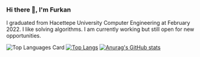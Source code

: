 ### Hi there 👋, I'm Furkan

I graduated from Hacettepe University Computer Engineering at February 2022. I like solving algorithms. I am currently working but still open for new opportunities.

<!--
**karadeli98/karadeli98** is a ✨ _special_ ✨ repository because its `README.md` (this file) appears on your GitHub profile.

Here are some ideas to get you started:

- 🔭 I’m currently working on ...
- 🌱 I’m currently learning ...
- 👯 I’m looking to collaborate on ...
- 🤔 I’m looking for help with ...
- 💬 Ask me about ...
- 📫 How to reach me: ...![java](https://user-images.githubusercontent.com/52397593/154852324-52e4c1fb-7734-45f6-b690-821590c58194.svg)

- 😄 Pronouns: ...
- ⚡ Fun fact: ...
-->
![Top Languages Card](https://github-readme-stats.vercel.app/api/top-langs/?username=karadeli98&layout=compact)
[![Top Langs](https://github-readme-stats.vercel.app/api/top-langs/?username=karadeli98)](https://github.com/anuraghazra/github-readme-stats)
[![Anurag's GitHub stats](https://github-readme-stats.vercel.app/api?username=anuraghazra)](https://github.com/anuraghazra/github-readme-stats)

